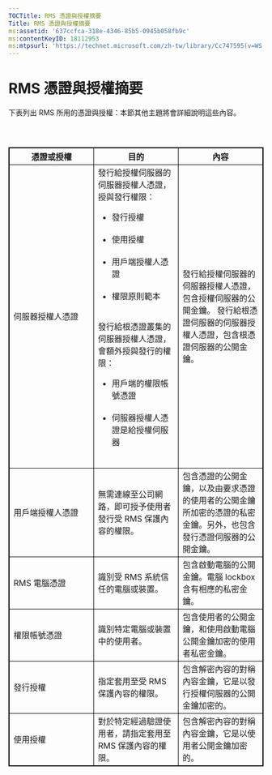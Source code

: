 ```yaml
---
TOCTitle: RMS 憑證與授權摘要
Title: RMS 憑證與授權摘要
ms:assetid: '637ccfca-318e-4346-85b5-0945b058fb9c'
ms:contentKeyID: 18112953
ms:mtpsurl: 'https://technet.microsoft.com/zh-tw/library/Cc747595(v=WS.10)'
---
```


RMS 憑證與授權摘要
==================

下表列出 RMS 所用的憑證與授權：本節其他主題將會詳細說明這些內容。

###  

 
<table style="border:1px solid black;">
<colgroup>
<col width="33%" />
<col width="33%" />
<col width="33%" />
</colgroup>
<thead>
<tr class="header">
<th style="border:1px solid black;" >憑證或授權</th>
<th style="border:1px solid black;" >目的</th>
<th style="border:1px solid black;" >內容</th>
</tr>
</thead>
<tbody>
<tr class="odd">
<td style="border:1px solid black;">伺服器授權人憑證</td>
<td style="border:1px solid black;">發行給授權伺服器的伺服器授權人憑證，授與發行權限：
<ul>
<li>發行授權<br />
<br />
</li>
<li>使用授權<br />
<br />
</li>
<li>用戶端授權人憑證<br />
<br />
</li>
<li>權限原則範本<br />
<br />
</li>
</ul>
發行給根憑證叢集的伺服器授權人憑證，會額外授與發行的權限：  
<ul>
<li>用戶端的權限帳號憑證<br />
<br />
</li>
<li>伺服器授權人憑證是給授權伺服器<br />
<br />
</li>
</ul></td>
<td style="border:1px solid black;">發行給授權伺服器的伺服器授權人憑證，包含授權伺服器的公開金鑰。
發行給根憑證伺服器的伺服器授權人憑證，包含根憑證伺服器的公開金鑰。</td>
</tr>
<tr class="even">
<td style="border:1px solid black;">用戶端授權人憑證</td>
<td style="border:1px solid black;">無需連線至公司網路，即可授予使用者發行受 RMS 保護內容的權限。</td>
<td style="border:1px solid black;">包含憑證的公開金鑰，以及由要求憑證的使用者的公開金鑰所加密的憑證的私密金鑰。另外，也包含發行憑證伺服器的公開金鑰。</td>
</tr>
<tr class="odd">
<td style="border:1px solid black;">RMS 電腦憑證</td>
<td style="border:1px solid black;">識別受 RMS 系統信任的電腦或裝置。</td>
<td style="border:1px solid black;">包含啟動電腦的公開金鑰。電腦 lockbox 含有相應的私密金鑰。</td>
</tr>
<tr class="even">
<td style="border:1px solid black;">權限帳號憑證</td>
<td style="border:1px solid black;">識別特定電腦或裝置中的使用者。</td>
<td style="border:1px solid black;">包含使用者的公開金鑰，和使用啟動電腦公開金鑰加密的使用者私密金鑰。</td>
</tr>
<tr class="odd">
<td style="border:1px solid black;">發行授權</td>
<td style="border:1px solid black;">指定套用至受 RMS 保護內容的權限。</td>
<td style="border:1px solid black;">包含解密內容的對稱內容金鑰，它是以發行授權伺服器的公開金鑰加密的。</td>
</tr>
<tr class="even">
<td style="border:1px solid black;">使用授權</td>
<td style="border:1px solid black;">對於特定經過驗證使用者，請指定套用至 RMS 保護內容的權限。</td>
<td style="border:1px solid black;">包含解密內容的對稱內容金鑰，它是以使用者公開金鑰加密的。</td>
</tr>
</tbody>
</table>
